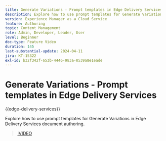 ```yaml
---
title: Generate Variations - Prompt templates in Edge Delivery Services
description: Explore how to use prompt templates for Generate Variations in Edge Delivery Services document authoring.
version: Experience Manager as a Cloud Service
feature: Authoring
topic: Content Management
role: Admin, Developer, Leader, User
level: Beginner
doc-type: Feature Video
duration: 145
last-substantial-update: 2024-04-11
jira: KT-15322
exl-id: b32f342f-653b-4446-983a-0539a8e1eade
---
```

# Generate Variations - Prompt templates in Edge Delivery Services

{{edge-delivery-services}}

Explore how to use prompt templates for Generate Variations in Edge Delivery Services document authoring.

>[!VIDEO](https://video.tv.adobe.com/v/3428307/?learn=on)

